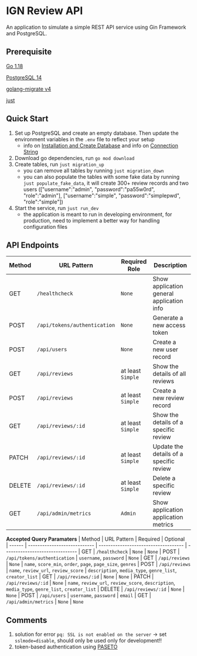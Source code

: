 # IGN Review API
An application to simulate a simple REST API service using Gin Framework and PostgreSQL.

## Prerequisite
[Go 1.18](https://go.dev/doc/)

[PostgreSQL 14](https://www.postgresql.org/docs/14/index.html)

[golang-migrate v4](https://github.com/golang-migrate/migrate)

[just](https://github.com/casey/just)

## Quick Start
1. Set up PostgreSQL and create an empty database. Then update the environment variables in the `.env` file to reflect your setup
    - info on [Installation and Create Database](https://www.postgresql.org/docs/current/tutorial-start.html) and info on [Connection String](https://www.postgresql.org/docs/current/libpq-connect.html#LIBPQ-CONNSTRING)
2. Download go dependencies, run `go mod download`
3. Create tables, run `just migration_up`
    - you can remove all tables by running `just migration_down`
    - you can also populate the tables with some fake data by running `just populate_fake_data`, it will create 300+ review records and two users (["username":"admin", "password":"pa55w0rd", "role":"admin"], ["username":"simple", "password":"simplepwd", "role":"simple"])
4. Start the service, run `just run_dev`
    - the application is meant to run in developing environment, for production, need to implement a better way for handling configuration files
 
## API Endpoints
| Method | URL Pattern                  | Required Role     | Description                 
| ------ | ---------------------------- | ----------------- | ------------------------------- 
| GET    | `/healthcheck`               | `None`            | Show application general application info
| POST   | `/api/tokens/authentication` | `None`            | Generate a new access token
| POST   | `/api/users`                 | `None`            | Create a new user record
| GET    | `/api/reviews`               | at least `Simple` | Show the details of all reviews
| POST   | `/api/reviews`               | at least `Simple` | Create a new review record
| GET    | `/api/reviews/:id`           | at least `Simple` | Show the details of a specific review   
| PATCH  | `/api/reviews/:id`           | at least `Simple` | Update the details of a specific review   
| DELETE | `/api/reviews/:id`           | at least `Simple` | Delete a specific review
| GET    | `/api/admin/metrics`         | `Admin`           | Show application application metrics

**Accepted Query Paramaters**
| Method | URL Pattern                  | Required                             | Optional                 
| ------ | ---------------------------- | ------------------------------------ | ------------------------------- 
| GET    | `/healthcheck`               | `None`                               | `None`
| POST   | `/api/tokens/authentication` | `username`, `password`               | `None`
| GET    | `/api/reviews`               | `None`                               | `name`, `score_min`, `order`, `page`, `page_size`, `genres`
| POST   | `/api/reviews`               | `name`, `review_url`, `review_score` | `description`, `media_type`, `genre_list`, `creator_list`
| GET    | `/api/reviews/:id`           | `None`                               | `None`
| PATCH  | `/api/reviews/:id`           | `None`                               | `name`, `review_url`, `review_score`, `description`, `media_type`, `genre_list`, `creator_list`
| DELETE | `/api/reviews/:id`           | `None`                               | `None`
| POST   | `/api/users`                 | `username`, `password`               | `email`
| GET    | `/api/admin/metrics`         | `None`                               | `None`

## Comments
1. solution for error `pq: SSL is not enabled on the server` -> set `sslmode=disable`, should only be used only for development!!
2. token-based authentication using [PASETO](https://github.com/o1egl/paseto)
